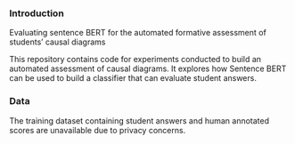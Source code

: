 ### Introduction
Evaluating sentence BERT for the automated formative assessment of students’ causal diagrams

This repository contains code for experiments conducted to build an automated assessment of causal diagrams. It explores how Sentence BERT can be used to build a classifier that can evaluate student answers.

### Data
The training dataset containing student answers and human annotated scores are unavailable due to privacy concerns.